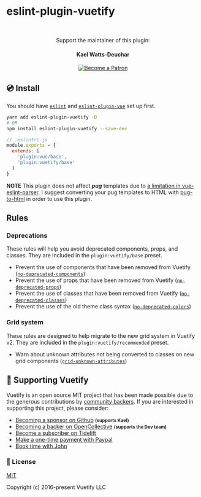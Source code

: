 # eslint-plugin-vuetify

<br>

<p align="center">Support the maintainer of this plugin:</p>
<h4 align="center">Kael Watts-Deuchar</h4>

<p align="center">
  <a href="https://www.patreon.com/kaelwd">
    <img src="https://c5.patreon.com/external/logo/become_a_patron_button.png" alt="Become a Patron" />
  </a>
</p>

## 💿 Install

You should have [`eslint`](https://eslint.org/docs/user-guide/getting-started) and [`eslint-plugin-vue`](https://eslint.vuejs.org/user-guide/#installation) set up first.

```bash
yarn add eslint-plugin-vuetify -D
# OR
npm install eslint-plugin-vuetify --save-dev
```

```js
// .eslintrc.js
module.exports = {
  extends: [
    'plugin:vue/base',
    'plugin:vuetify/base'
  ]
}
```

**NOTE** This plugin does not affect _**pug**_ templates due to [a limitation in vue-eslint-parser](https://github.com/mysticatea/vue-eslint-parser/issues/29). I suggest converting your pug templates to HTML with [pug-to-html](https://github.com/leo-buneev/pug-to-html) in order to use this plugin.


## Rules

### Deprecations

These rules will help you avoid deprecated components, props, and classes. They are included in the `plugin:vuetify/base` preset.

- Prevent the use of components that have been removed from Vuetify ([`no-deprecated-components`])
- Prevent the use of props that have been removed from Vuetify ([`no-deprecated-props`])
- Prevent the use of classes that have been removed from Vuetify ([`no-deprecated-classes`])
- Prevent the use of the old theme class syntax ([`no-deprecated-colors`])

### Grid system

These rules are designed to help migrate to the new grid system in Vuetify v2. They are included in the `plugin:vuetify/recommended` preset.

- Warn about unknown attributes not being converted to classes on new grid components ([`grid-unknown-attributes`])


[`grid-unknown-attributes`]: ./docs/rules/grid-unknown-attributes.md
[`no-deprecated-components`]: ./docs/rules/no-deprecated-components.md
[`no-deprecated-props`]: ./docs/rules/no-deprecated-props.md
[`no-deprecated-classes`]: ./docs/rules/no-deprecated-classes.md
[`no-deprecated-colors`]: ./docs/rules/no-deprecated-colors.md


## 💪 Supporting Vuetify
<p>Vuetify is an open source MIT project that has been made possible due to the generous contributions by <a href="https://github.com/vuetifyjs/vuetify/blob/dev/BACKERS.md">community backers</a>. If you are interested in supporting this project, please consider:</p>

<ul>
  <li>
    <a href="https://github.com/sponsors/kaelwd">Becoming a sponsor on Github</a>
    <strong><small>(supports Kael)</small></strong>
  </li>
  <li>
    <a href="https://opencollective.com/vuetify">Becoming a backer on OpenCollective</a>
    <strong><small>(supports the Dev team)</small></strong>
  </li>
  <li>
    <a href="https://tidelift.com/subscription/npm/vuetify?utm_source=vuetify&utm_medium=referral&utm_campaign=readme">Become a subscriber on Tidelift</a>
  </li>
  <li>
    <a href="https://paypal.me/vuetify">Make a one-time payment with Paypal</a>
  </li>
  <li>
    <a href="https://vuetifyjs.com/getting-started/consulting-and-support?ref=github">Book time with John</a>
  </li>
</ul>

### 📑 License
[MIT](http://opensource.org/licenses/MIT)

Copyright (c) 2016-present Vuetify LLC

